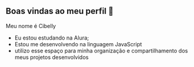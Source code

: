 ## Boas vindas ao meu perfil 👋

Meu nome é Cibelly

- Eu estou estudando na Alura;
- Estou me desenvolvendo na linguagem JavaScript
- utilizo esse espaço para minha organização e compartilhamento dos meus projetos desenvolvidos
